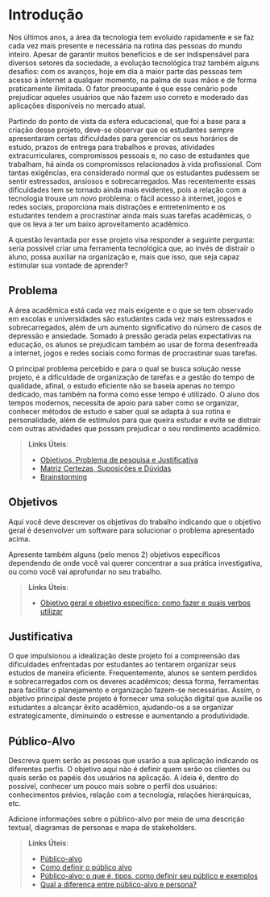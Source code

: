 # Introdução

Nos últimos anos, a área da tecnologia tem evoluído rapidamente e se faz cada vez mais presente e necessária na rotina das pessoas do mundo inteiro. Apesar de garantir muitos benefícios e de ser indispensável para diversos setores da sociedade, a evolução tecnológica traz também alguns desafios: com os avanços, hoje em dia a maior parte das pessoas tem acesso à internet a qualquer momento, na palma de suas mãos e de forma praticamente ilimitada. O fator preocupante é que esse cenário pode prejudicar aqueles usuários que não fazem uso correto e moderado das aplicações disponíveis no mercado atual.

Partindo do ponto de vista da esfera educacional, que foi a base para a criação desse projeto, deve-se observar que os estudantes sempre apresentaram certas dificuldades para gerenciar os seus horários de estudo, prazos de entrega para trabalhos e provas, atividades extracurriculares, compromissos pessoais e, no caso de estudantes que trabalham, há ainda os compromissos relacionados à vida profissional. Com tantas exigências, era considerado normal que os estudantes pudessem se sentir estressados, ansiosos e sobrecarregados. Mas recentemente essas dificuldades tem se tornado ainda mais evidentes, pois a relação com a tecnologia trouxe um novo problema: o fácil acesso à internet, jogos e redes sociais, proporciona mais distrações e entretenimento e os estudantes tendem a procrastinar ainda mais suas tarefas acadêmicas, o que os leva a ter um baixo aproveitamento acadêmico.

A questão levantada por esse projeto visa responder a seguinte pergunta: seria possível criar uma ferramenta tecnológica que, ao invés de distrair o aluno, possa auxiliar na organização e, mais que isso, que seja capaz estimular sua vontade de aprender?

## Problema

A área acadêmica está cada vez mais exigente e o que se tem observado em escolas e universidades são estudantes cada vez mais estressados e sobrecarregados, além de um aumento significativo do número de casos de depressão e ansiedade. Somado à pressão gerada pelas expectativas na educação, os alunos se prejudicam também ao usar de forma desenfreada a internet, jogos e redes sociais como formas de procrastinar suas tarefas.

O principal problema percebido e para o qual se busca solução nesse projeto, é a dificuldade de organização de tarefas e a gestão do tempo de qualidade, afinal, o estudo eficiente não se baseia apenas no tempo dedicado, mas também na forma como esse tempo é utilizado. O aluno dos tempos modernos, necessita de apoio para saber como se organizar, conhecer métodos de estudo e saber qual se adapta à sua rotina e personalidade, além de estímulos para que queira estudar e evite se distrair com outras atividades que possam prejudicar o seu rendimento acadêmico.
 

> **Links Úteis**:
> - [Objetivos, Problema de pesquisa e Justificativa](https://medium.com/@versioparole/objetivos-problema-de-pesquisa-e-justificativa-c98c8233b9c3)
> - [Matriz Certezas, Suposições e Dúvidas](https://medium.com/educa%C3%A7%C3%A3o-fora-da-caixa/matriz-certezas-suposi%C3%A7%C3%B5es-e-d%C3%BAvidas-fa2263633655)
> - [Brainstorming](https://www.euax.com.br/2018/09/brainstorming/)

## Objetivos

Aqui você deve descrever os objetivos do trabalho indicando que o objetivo geral é desenvolver um software para solucionar o problema apresentado acima. 

Apresente também alguns (pelo menos 2) objetivos específicos dependendo de onde você vai querer concentrar a sua prática investigativa, ou como você vai aprofundar no seu trabalho.
 
> **Links Úteis**:
> - [Objetivo geral e objetivo específico: como fazer e quais verbos utilizar](https://blog.mettzer.com/diferenca-entre-objetivo-geral-e-objetivo-especifico/)

## Justificativa

O que impulsionou a idealização deste projeto foi a compreensão das dificuldades enfrentadas por estudantes ao tentarem organizar seus estudos de maneira eficiente. Frequentemente, alunos se sentem perdidos e sobrecarregados com os deveres acadêmicos; dessa forma, ferramentas para facilitar o planejamento e organização fazem-se necessárias. Assim, o objetivo principal deste projeto é fornecer uma solução digital que auxilie os estudantes a alcançar êxito acadêmico, ajudando-os a se organizar estrategicamente, diminuindo o estresse e aumentando a produtividade. 

## Público-Alvo

Descreva quem serão as pessoas que usarão a sua aplicação indicando os diferentes perfis. O objetivo aqui não é definir quem serão os clientes ou quais serão os papéis dos usuários na aplicação. A ideia é, dentro do possível, conhecer um pouco mais sobre o perfil dos usuários: conhecimentos prévios, relação com a tecnologia, relações hierárquicas, etc.

Adicione informações sobre o público-alvo por meio de uma descrição textual, diagramas de personas e mapa de stakeholders.

> **Links Úteis**:
> - [Público-alvo](https://blog.hotmart.com/pt-br/publico-alvo/)
> - [Como definir o público alvo](https://exame.com/pme/5-dicas-essenciais-para-definir-o-publico-alvo-do-seu-negocio/)
> - [Público-alvo: o que é, tipos, como definir seu público e exemplos](https://klickpages.com.br/blog/publico-alvo-o-que-e/)
> - [Qual a diferença entre público-alvo e persona?](https://rockcontent.com/blog/diferenca-publico-alvo-e-persona/)
